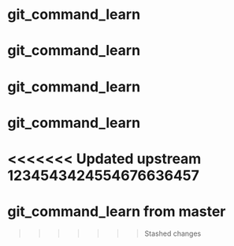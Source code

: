 # git_command_learn
# git_command_learn
# git_command_learn
# git_command_learn
<<<<<<< Updated upstream
1234543424554676636457
=======
# git_command_learn from master
>>>>>>> Stashed changes
